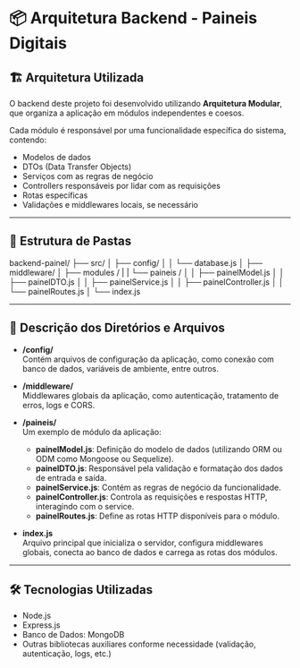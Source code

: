 # 📦 Arquitetura Backend - Paineis Digitais

## 🏗️ Arquitetura Utilizada

O backend deste projeto foi desenvolvido utilizando **Arquitetura Modular**, que organiza a aplicação em módulos independentes e coesos. 

Cada módulo é responsável por uma funcionalidade específica do sistema, contendo:

- Modelos de dados
- DTOs (Data Transfer Objects)
- Serviços com as regras de negócio
- Controllers responsáveis por lidar com as requisições
- Rotas específicas
- Validações e middlewares locais, se necessário

---

## 📂 Estrutura de Pastas

backend-painel/
├── src/
│ ├── config/ 
│ │ └── database.js 
│ ├── middleware/ 
│ ├── modules /
| |     └── paineis /
│ │         ├── painelModel.js 
│ │         ├── painelDTO.js 
│ │         ├── painelService.js 
│ │         ├── painelController.js 
│ │         └── painelRoutes.js 
│ └── index.js 

---

## 🧠 Descrição dos Diretórios e Arquivos

- **/config/**  
  Contém arquivos de configuração da aplicação, como conexão com banco de dados, variáveis de ambiente, entre outros.

- **/middleware/**  
  Middlewares globais da aplicação, como autenticação, tratamento de erros, logs e CORS.

- **/paineis/**  
  Um exemplo de módulo da aplicação:
  - **painelModel.js**: Definição do modelo de dados (utilizando ORM ou ODM como Mongoose ou Sequelize).
  - **painelDTO.js**: Responsável pela validação e formatação dos dados de entrada e saída.
  - **painelService.js**: Contém as regras de negócio da funcionalidade.
  - **painelController.js**: Controla as requisições e respostas HTTP, interagindo com o service.
  - **painelRoutes.js**: Define as rotas HTTP disponíveis para o módulo.

- **index.js**  
  Arquivo principal que inicializa o servidor, configura middlewares globais, conecta ao banco de dados e carrega as rotas dos módulos.

---

## 🛠️ Tecnologias Utilizadas

- Node.js
- Express.js
- Banco de Dados: MongoDB
- Outras bibliotecas auxiliares conforme necessidade (validação, autenticação, logs, etc.)
